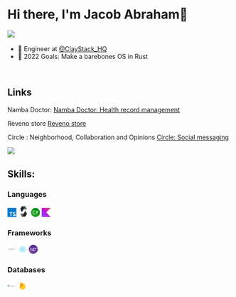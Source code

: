 # Hi there, I'm Jacob Abraham👋

<img height="200" src="https://2.bp.blogspot.com/-cncdegH6HJE/UtshWPXSnRI/AAAAAAAAG-I/-qy_8CA3XdU/s1600/treatyoself_main01.jpg"/>

<br/>

- 🚀 Engineer at <a href="https://twitter.com/ClayStack_HQ">@ClayStack_HQ</a>
- 🥅 2022 Goals: Make a barebones OS in Rust

<br/>

## Links

Namba Doctor:
<a href="https://www.nambadoctor.com">Namba Doctor: Health record management</a>

Reveno store
<a href="https://play.google.com/store/apps/details?id=com.cashbackapp.cashbackcustomerapp">Reveno store</a>

Circle : Neighborhood, Collaboration and Opinions
<a href="https://play.google.com/store/apps/details?id=circleapp.circleapppackage.circle">Circle: Social messaging</a>

![](https://visitor-badge.glitch.me/badge?page_id=jacob-abe.jacob-abe)
<br />

## Skills:

### Languages

<code><img height="20" src="https://raw.githubusercontent.com/github/explore/80688e429a7d4ef2fca1e82350fe8e3517d3494d/topics/typescript/typescript.png"></code>
<code><img height="25" src="https://raw.githubusercontent.com/github/explore/ba9de12f88fd08825c51928e91f1678cb5c94b26/topics/solidity/solidity.png"></code>
<code><img height="20" src="https://raw.githubusercontent.com/github/explore/80688e429a7d4ef2fca1e82350fe8e3517d3494d/topics/csharp/csharp.png"></code>
<code><img height="20" src="https://raw.githubusercontent.com/github/explore/80688e429a7d4ef2fca1e82350fe8e3517d3494d/topics/kotlin/kotlin.png"></code>

### Frameworks

<code><img height="20" src="https://raw.githubusercontent.com/github/explore/28b02bbc9ad9f7a503c43775aebeb515dc2da5fc/topics/nextjs/nextjs.png"></code>
<code><img height="20" src="https://raw.githubusercontent.com/github/explore/80688e429a7d4ef2fca1e82350fe8e3517d3494d/topics/react/react.png"></code>
<code><img height="20" src="https://raw.githubusercontent.com/github/explore/93d8a67084f94b2a444e510199a6e7622e5b09a3/topics/dotnet/dotnet.png"></code>

### Databases

<code><img height="20" src="https://raw.githubusercontent.com/github/explore/80688e429a7d4ef2fca1e82350fe8e3517d3494d/topics/mongodb/mongodb.png"></code>
<code><img height="20" src="https://raw.githubusercontent.com/github/explore/80688e429a7d4ef2fca1e82350fe8e3517d3494d/topics/firebase/firebase.png"></code>
